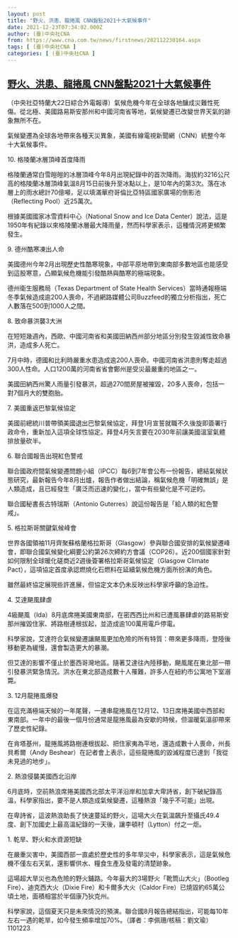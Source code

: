 ```yaml
---
layout: post
title: "野火、洪患、龍捲風 CNN盤點2021十大氣候事件"
date: 2021-12-23T07:34:02.000Z
author: (臺)中央社CNA
from: https://www.cna.com.tw/news/firstnews/202112230164.aspx
tags: [ (臺)中央社CNA ]
categories: [ (臺)中央社CNA ]
---
```

<!--1640244842000-->
[野火、洪患、龍捲風 CNN盤點2021十大氣候事件](https://www.cna.com.tw/news/firstnews/202112230164.aspx)
------

<div>
<div></div><div><p>（中央社亞特蘭大22日綜合外電報導）氣候危機今年在全球各地釀成災難性死傷。從北極、美國路易斯安那州和中國河南省等地，氣候變遷已改變世界天氣的跡象無所不在。</p><p>氣候變遷為全球各地帶來各種天災異象，美國有線電視新聞網（CNN）統整今年十大氣候事件。</p><p>10. 格陵蘭冰層頂峰首度降雨</p><p>格陵蘭通常白雪皚皚的冰層頂峰今年8月出現紀錄中的首次降雨。海拔約3216公尺高的格陵蘭冰層頂峰氣溫8月15日前後升至冰點以上，是10年內的第3次。落在冰層上的雨水總計70億噸，足以填滿華府哥倫比亞特區國家廣場的倒影池（Reflecting Pool）近25萬次。</p><p>根據美國國家冰雪資料中心（National Snow and Ice Data Center）說法，這是1950年有紀錄以來格陵蘭冰層最大降雨量，然而科學家表示，這種情況將更頻繁發生。</p><p>9. 德州酷寒凍出人命</p><p>美國德州今年2月出現歷史性酷寒現象，中部平原地帶到東南部多數地區也能感受到這股寒意，凸顯氣候危機能引發酷熱與酷寒的極端現象。</p><p>德州衛生服務局（Texas Department of State Health Services）當時通報極端冬季氣候造成逾200人喪命，不過網路媒體公司Buzzfeed的獨立分析指出，死亡人數落在500到1000人之間。</p><p>8. 致命暴洪襲3大洲</p><p>在短短幾週內，西歐、中國河南省和美國田納西州部分地區分別發生毀滅性致命暴洪，造成多人死亡。</p><p>7月中時，德國和比利時嚴重水患造成逾200人喪命。中國河南省洪患則奪走超過300人性命。人口1200萬的河南省省會鄭州是受災最嚴重的地區之一。</p><p>美國田納西州驚人雨量引發暴洪，超過270間房屋被摧毀，20多人喪命，包括一對7個月大的雙胞胎。</p><p>7. 美國重返巴黎氣候協定</p><p>美國前總統川普帶領美國退出巴黎氣候協定，拜登1月宣誓就職不久後旋即簽署行政命令，重新加入這項全球性協定。拜登4月矢言要在2030年前讓美國溫室氣體排放量砍半。</p><p>6. 聯合國報告出現紅色警戒</p><p>聯合國政府間氣候變遷問題小組（IPCC）每6到7年會公布一份報告，總結氣候狀態研究，最新報告今年8月出爐，報告作者做出結論，稱氣候危機「明確無誤」是人類造成，且已經發生「廣泛而迅速的變化」，當中有些變化是不可逆的。</p><p>聯合國秘書長古特瑞斯（Antonio Guterres）說這份報告是「給人類的紅色警戒」。</p><p>5. 格拉斯哥關鍵氣候峰會</p><p>世界各國領袖11月齊聚蘇格蘭格拉斯哥（Glasgow）參與聯合國安排的氣候變遷峰會，即聯合國氣候變化綱要公約第26次締約方會議（COP26）。近200個國家針對如何限制全球暖化磋商近2週後簽署格拉斯哥氣候協定（Glasgow Climate Pact），這項協定首度承認燃燒化石燃料在延續氣候危機方面所扮演的角色。</p><p>雖然最終協定展現些許進展，但協定文本仍未反映出科學家呼籲的急迫性。</p><p>4. 艾達颶風肆虐</p><p>4級颶風（Ida）8月底席捲美國東南部，在密西西比州和已遭風暴肆虐的路易斯安那州摧毀住家、將路樹連根拔起，並造成逾100萬用電戶停電。</p><p>科學家說，艾達符合氣候變遷讓颶風更加危險的所有特質：帶來更多降雨，登陸後移動更為緩慢，還會製造更大的暴潮。</p><p>但艾達的影響不僅止於墨西哥灣地區。隨著艾達往內陸移動，颶風尾在東北部一帶引發暴洪緊急情況。洪水在東北部造成數十人罹難，許多人在紐約市公寓地下室溺斃。</p><p>3. 12月龍捲風爆發</p><p>在這充滿極端天候的一年尾聲，一連串龍捲風在12月12、13日席捲美國中西部和東南部。一年中的最後一個月份通常是龍捲風最為安歇的時候，但溫暖氣溫卻帶來了歷史性紀錄。</p><p>在肯塔基州，龍捲風將路樹連根拔起、把住家夷為平地，還造成數十人喪命，州長貝希爾（Andy Beshear）在記者會上表示，這些龍捲風的毀滅程度已達到「我從未見過的地步」。</p><p>2. 熱浪侵襲美國西北沿岸</p><p>6月底時，空前熱浪席捲美國西北部太平洋沿岸和加拿大卑詩省，創下破紀錄高溫，科學家指出，要不是人類造成氣候變遷，這種熱浪「幾乎不可能」出現。</p><p>在卑詩省，這波熱浪助長了快速蔓延的野火，這場大火在氣溫飆升至攝氏49.4度、創下加國史上最高溫紀錄的一天後，讓李頓村（Lytton）付之一炬。</p><p>1. 乾旱、野火和水資源短缺</p><p>在嚴重災害中，美國西部一直處於歷史性的多年旱災中，科學家表示，這是氣候危機不僅左右天氣，還影響供水、糧食生產及發電的清楚跡象。</p><p>這場超大旱災也為危險的野火鋪路。今年最大的3場野火「靴筒山大火」（Bootleg Fire）、迪克西大火（Dixie Fire）和卡爾多大火（Caldor Fire）已燒毀約65萬公頃土地，面積相當於半個康乃狄克州。</p><p>科學家說，這個夏天只是未來情況的預演。聯合國8月報告總結指出，可能每10年左右一遇的乾旱，如今發生頻率增加70%。（譯者：李佩珊/核稿：劉文瑜）1101223</p></div>
</div>
